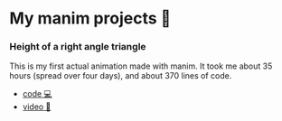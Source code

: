 # My manim projects 🥀

### Height of a right angle triangle

This is my first actual animation made with manim. It took me about 35 hours (spread over four days), and about 370 lines of code.

- [code 💻](/height-of-a-right-angle-triangle/main.py)
- [video 📼](https://youtu.be/vZJi6EG6cRs)
